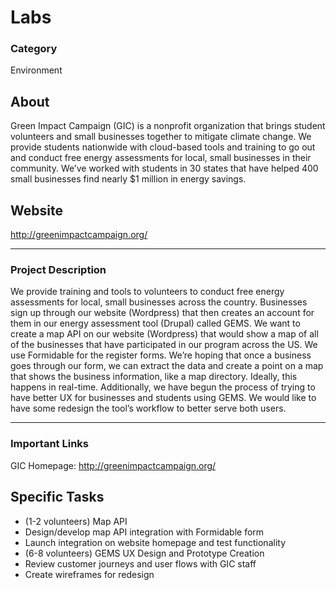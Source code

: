 # Labs

### Category

Environment

## About

Green Impact Campaign (GIC) is a nonprofit organization that brings student volunteers and small businesses together to mitigate climate change. We provide students nationwide with cloud-based tools and training to go out and conduct free energy assessments for local, small businesses in their community. We’ve worked with students in 30 states that have helped 400 small businesses find nearly $1 million in energy savings. 

## Website

http://greenimpactcampaign.org/

---

### Project Description

We provide training and tools to volunteers to conduct free energy assessments for local, small businesses across the country. Businesses sign up through our website (Wordpress) that then creates an account for them in our energy assessment tool (Drupal) called GEMS. 
We want to create a map API on our website (Wordpress) that would show a map of all of the businesses that have participated in our program across the US. We use Formidable for the register forms. We’re hoping that once a business goes through our form, we can extract the data and create a point on a map that shows the business information, like a map directory. Ideally, this happens in real-time. 
Additionally, we have begun the process of trying to have better UX for businesses and students using GEMS. We would like to have some redesign the tool’s workflow to better serve both users. 

---

### Important Links

GIC Homepage: 
http://greenimpactcampaign.org/ 

## Specific Tasks

*	(1-2 volunteers) Map API  
*	Design/develop map API integration with Formidable form  
*	Launch integration on website homepage and test functionality  
*	(6-8 volunteers) GEMS UX Design and Prototype Creation
*	Review customer journeys and user flows with GIC staff  
*	Create wireframes for redesign  

